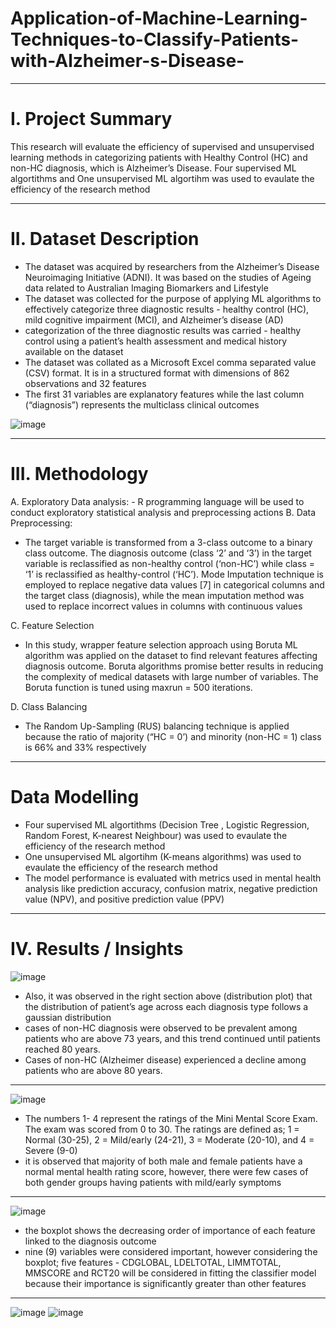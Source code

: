 # Application-of-Machine-Learning-Techniques-to-Classify-Patients-with-Alzheimer-s-Disease-
************************

# I. Project Summary
This research will evaluate the efficiency of supervised and unsupervised learning methods in categorizing patients with Healthy Control (HC) and non-HC diagnosis, which is Alzheimer’s Disease. Four supervised ML algortithms and One unsupervised ML algortihm was used to evaulate the efficiency of the research method

******************

# II. Dataset Description
- The dataset was acquired by researchers from the Alzheimer’s Disease Neuroimaging Initiative (ADNI). It was based on the studies of Ageing data related to Australian Imaging Biomarkers and Lifestyle
- The dataset was collected for the purpose of applying ML algorithms to effectively categorize three diagnostic results -
  healthy control (HC), mild cognitive impairment (MCI), and Alzheimer’s disease (AD)
- categorization of the three diagnostic results was carried - healthy control  using a patient’s health assessment and medical history available on the dataset
- The dataset was collated as a Microsoft Excel comma separated value (CSV) format. It is in a structured format with dimensions of 862 observations and 32 features
- The first 31 variables are explanatory features while the last column (“diagnosis”) represents the multiclass clinical outcomes

![image](https://github.com/seun-awonuga/Application-of-Machine-Learning-Techniques-to-Classify-Patients-with-Alzheimer-s-Disease-/assets/61943241/54888e78-6f10-4b17-ba76-8f64751a5b9a)

*********************

# III. Methodology
A. Exploratory Data analysis: - R programming language will be used to conduct exploratory statistical analysis and preprocessing actions 
B. Data Preprocessing:
- The target variable is transformed from a 3-class outcome to a binary class outcome. The diagnosis outcome (class ‘2’ and ‘3’) in the target variable is reclassified as non-healthy control (‘non-HC’) while class = ‘1’ is reclassified as healthy-control (‘HC’). Mode Imputation technique is employed to replace negative data values [7] in categorical columns and the target class (diagnosis), while the mean imputation method was used to replace incorrect values in columns with continuous values

C. Feature Selection
 - In this study, wrapper feature selection approach using Boruta ML algorithm was applied on the dataset to find relevant features affecting diagnosis outcome. Boruta algorithms promise better results in reducing the complexity of medical datasets with large number of variables. The Boruta function is tuned using maxrun = 500 iterations.

D. Class Balancing
 - The Random Up-Sampling (RUS) balancing technique is applied because the ratio of majority (“HC = 0’) and minority (non-HC = 1) class is 66% and 33% respectively

******************

# Data Modelling
- Four supervised ML algortithms (Decision Tree , Logistic Regression, Random Forest, K-nearest Neighbour) was used to evaulate the efficiency of the research method
- One unsupervised ML algortihm (K-means algorithms) was used to evaulate the efficiency of the research method
- The model performance is evaluated with metrics used in mental health analysis like prediction accuracy, confusion matrix, negative prediction value (NPV), and positive prediction value (PPV)

********************

# IV. Results / Insights


![image](https://github.com/seun-awonuga/Application-of-Machine-Learning-Techniques-to-Classify-Patients-with-Alzheimer-s-Disease-/assets/61943241/b2c0bc2a-239c-485b-8eb4-a8f13c59b362)
- Also, it was observed in the right section above (distribution plot) that the distribution of patient’s age across each diagnosis type follows a gaussian distribution
- cases of non-HC diagnosis were observed to be prevalent among patients who are above 73 years, and this trend continued until patients reached 80 years.
- Cases of non-HC (Alzheimer disease) experienced a decline among patients who are above 80 years.

---


![image](https://github.com/seun-awonuga/Application-of-Machine-Learning-Techniques-to-Classify-Patients-with-Alzheimer-s-Disease-/assets/61943241/9ca82e23-397d-4ee1-8690-95bf99349982)
- The numbers 1- 4 represent the ratings of the Mini Mental Score Exam. The exam was scored from 0 to 30. The ratings are defined as; 1 = Normal (30-25), 2 = Mild/early (24-21), 3 = Moderate (20-10), and 4 = Severe (9-0)
- it is observed that majority of both male and female patients have a normal mental health rating score, however, there were few cases of both gender groups having patients with mild/early symptoms

---


![image](https://github.com/seun-awonuga/Application-of-Machine-Learning-Techniques-to-Classify-Patients-with-Alzheimer-s-Disease-/assets/61943241/03d7efb9-69c3-461a-a59b-b001d675a320)
- the boxplot shows the decreasing order of importance of each feature linked to the diagnosis outcome
- nine (9) variables were considered important, however considering the boxplot; five features - CDGLOBAL, LDELTOTAL, LIMMTOTAL, MMSCORE and RCT20 will be considered in fitting the classifier model because their importance is significantly greater than other features

---

![image](https://github.com/seun-awonuga/Application-of-Machine-Learning-Techniques-to-Classify-Patients-with-Alzheimer-s-Disease-/assets/61943241/a240ec78-6ead-4f17-8dc2-02c134c1106b)
![image](https://github.com/seun-awonuga/Application-of-Machine-Learning-Techniques-to-Classify-Patients-with-Alzheimer-s-Disease-/assets/61943241/8d4524eb-83d5-4692-aa68-1df8323dd494)


